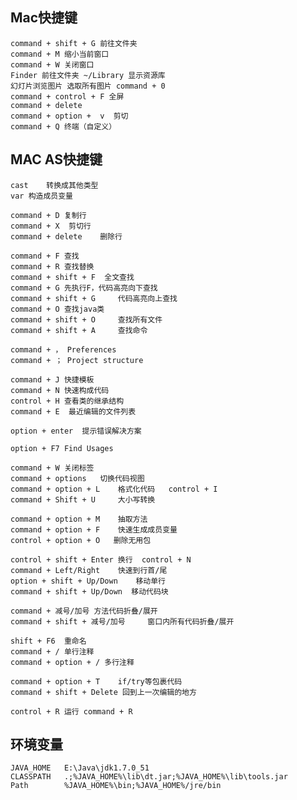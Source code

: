 ## Mac快捷键
	command + shift + G	前往文件夹
	command + M	缩小当前窗口
	command + W	关闭窗口
	Finder 前往文件夹 ~/Library 显示资源库
	幻灯片浏览图片 选取所有图片 command + 0
	command + control + F 全屏
	command + delete
	command + option +  v  剪切
	command + Q	终端（自定义）
	
## MAC AS快捷键 ## 
    cast	转换成其他类型   
    var	构造成员变量
	
    command + D	复制行
    command + X  剪切行
    command + delete	删除行
     	
    command + F	查找
    command + R	查找替换
    command + shift + F  全文查找
    command + G	先执行F，代码高亮向下查找
    command + shift + G		代码高亮向上查找
    command + O	查找java类
    command + shift + O		查找所有文件
    command + shift + A		查找命令
    
    command + ， Preferences
    command + ； Project structure
    
    command + J	快捷模板
    command + N	快速构成代码
    control + H	查看类的继承结构
    command + E  最近编辑的文件列表
	
    option + enter	提示错误解决方案
    
    option + F7	Find Usages
    
    command + W	关闭标签
    command + options	切换代码视图	
    command + option + L	格式化代码	control + I 
    command + Shift + U		大小写转换
    
    command + option + M	抽取方法
    command + option + F	快速生成成员变量
    control + option + O   删除无用包

	control + shift + Enter 换行  control + N
	command + Left/Right	快速到行首/尾
	option + shift + Up/Down	移动单行
   	command + shift + Up/Down  移动代码块

	command + 减号/加号	方法代码折叠/展开	
	command + shift + 减号/加号 	窗口内所有代码折叠/展开
    
    shift + F6	重命名
	command + /	单行注释 
	command + option + / 多行注释
	
	command + option + T	if/try等包裹代码
	command + shift + Delete 回到上一次编辑的地方
	
	control + R 运行 command + R 


## 环境变量 ##
    
    JAVA_HOME   E:\Java\jdk1.7.0_51
    CLASSPATH   .;%JAVA_HOME%\lib\dt.jar;%JAVA_HOME%\lib\tools.jar
    Path		%JAVA_HOME%\bin;%JAVA_HOME%/jre/bin

